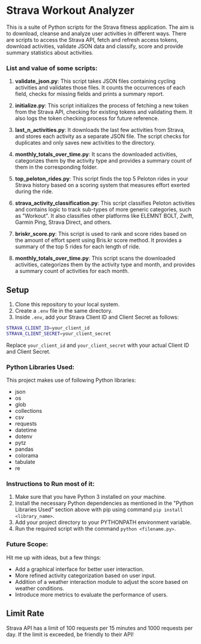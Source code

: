 # Strava Workout Analyzer

This is a suite of Python scripts for the Strava fitness application. The aim is to download, cleanse and analyze user activities in different ways. There are scripts to access the Strava API, fetch and refresh access tokens, download activities, validate JSON data and classify, score and provide summary statistics about activities.

### List and value of some scripts:
1. **validate_json.py**: 
This script takes JSON files containing cycling activities and validates those files. It counts the occurrences of each field, checks for missing fields and prints a summary report.
   
2. **initialize.py**: 
This script initializes the process of fetching a new token from the Strava API, checking for existing tokens and validating them. It also logs the token checking process for future reference.
   
3. **last_n_activities.py**: 
It downloads the last few activities from Strava, and stores each activity as a separate JSON file. The script checks for duplicates and only saves new activities to the directory.
   
4. **monthly_totals_over_time.py**: 
It scans the downloaded activities, categorizes them by the activity type and provides a summary count of them in the corresponding folder.
   
5. **top_peloton_rides.py**: 
This script finds the top 5 Peloton rides in your Strava history based on a scoring system that measures effort exerted during the ride.
   
6. **strava_activity_classification.py**: 
This script classifies Peloton activities and contains logic to track sub-types of more generic categories, such as "Workout". It also classifies other platforms like ELEMNT BOLT, Zwift, Garmin Ping, Strava Direct, and others.

7. **briskr_score.py**: 
This script is used to rank and score rides based on the amount of effort spent using Bris.kr score method. It provides a summary of the top 5 rides for each length of ride.

8. **monthly_totals_over_time.py**: 
This script scans the downloaded activities, categorizes them by the activity type and month, and provides a summary count of activities for each month. 

## Setup
1. Clone this repository to your local system.
2. Create a `.env` file in the same directory.
3. Inside `.env`, add your Strava Client ID and Client Secret as follows:

```sh
STRAVA_CLIENT_ID=your_client_id
STRAVA_CLIENT_SECRET=your_client_secret
```

Replace `your_client_id` and `your_client_secret` with your actual Client ID and Client Secret.

### Python Libraries Used:
This project makes use of following Python libraries:
- json
- os
- glob
- collections
- csv
- requests
- datetime
- dotenv
- pytz
- pandas
- colorama
- tabulate
- re

### Instructions to Run most of it:
1. Make sure that you have Python 3 installed on your machine.
2. Install the necessary Python dependencies as mentioned in the "Python Libraries Used" section above with pip using command `pip install <library_name>`.
3. Add your project directory to your PYTHONPATH environment variable.
4. Run the required script with the command `python <filename.py>`.

### Future Scope:
Hit me up with ideas, but a few things: 
- Add a graphical interface for better user interaction.
- More refined activity categorization based on user input.
- Addition of a weather interaction module to adjust the score based on weather conditions.
- Introduce more metrics to evaluate the performance of users.

## Limit Rate
Strava API has a limit of 100 requests per 15 minutes and 1000 requests per day. If the limit is exceeded, be friendly to their API!